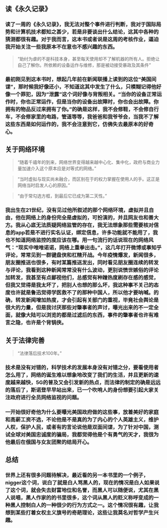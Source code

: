 ## 读《永久记录》
### 读了一周的《永久记录》，我无法对整个事件进行判断，我对于国际局势和计算机技术都知之甚少，若是非要谈出什么结论，这其中各种的猜测都很有趣。对于我而言，这本书或者说是这周的考核作业，逼迫我开始关注一些我原本不在意也不感兴趣的东西。

>  “助纣为虐的不是科技本身，甚至每天使用却不了解机器的所有人。拒绝让自己了解你。所依赖的设备运作与维修，那是被动接受暴政及其条件” 

### 最初刚见到这本书时，想起几年前在新闻联播上读到的这位“美国间谍”，那时候我好像还小，不知道这其中发生了什么，只模糊记得他好像一个罪犯，因为“泄露”这个词好像与背叛相关。“当你的设备正常运作时，你也正常运作，但是当你的设备出故障时，你也会出故障。你拥有的物品反过来拥有了你。”的确是这样，我不会修鞋，不会修自行车，不会修家里的电路，管道等等，我爸爸和我爷爷会，当我不了解这些东西是如何运作的，我不会注意到它，仿佛失去最原本的好奇心。


## 关于网络环境
>  “随着千禧年的到来，网络世界变得越来越中心化、集中化，政府与商业力量加速介入这个原本应是对等式的网络。”

>  “当时虚拟与现实尚未融合，而区别在于的权力掌握在使用人的手。这正是网络当时启发人心的原因。”

>  “由于常勾选方框，到最后它已成为第二天性。”


### 我出生在21世纪，没有见过他所叙述的那个网络环境，虚拟并且自由，他在网络上的身份完全是虚拟的，可扮演的，并且网友也和善大方。我从心底无法质疑网络监管的存在，我无法想象那些需要核对信息的app若是不进行实名认证，绑定信息，许多功能就不能用了，我也不知道网络监控的度应该在哪。用一句流行的话说现在的网络风气：“现实中唯唯诺诺，网络上重拳出击。”，这几年打开微博或事知乎评论，常常见到一群键盘侠和杠精开战。今年疫情爆发，新闻很多，朋友圈推送也很多，有时某篇推送发出，同时看见朋友圈连续的转发与评论，我看到这种新闻常常没有什么波动，更别说愤世嫉俗的评论加转发，我甚至有点鄙视他们，总感觉有种蹭热度刷存在感的感觉，但我又觉得是我太坏了，把别人也想的那么坏，我这种事不关己的态度也许就是鲁迅觉得学医救不了的那种中国人，所以他才要呐喊。的确，转发新闻增加热度，才会引起有关部门的重视，毕竟社会舆论是很大的力量，但是我讨厌那些对肇事者的声讨，曝光出来的不一定全面，就像大陆可以浏览的都是过滤后的东西，事件的肇事者也许有难言之隐，也许是个背锅侠。

## 关于法律完善
> “法律落后技术100年。”

### 技术是没有对错的，科学技术的发展本身没有对错之分，要看使用者怎么用了，网络的诞生难以想象地改变了我们的生活，并且更新的速度越来越快，5G的普及又会引发新的热点，而法律的制定的确是远远的落后了，斯诺登早早站出来，已一个吹哨人的身份想要引起大家关注政府进行全员网络监视的问题。

### 一开始很好奇他为什么要曝光美国政府做的这些事，放着美好的家庭和高薪工资不选，不论他是不是真的为了内心的个人英雄主义，维护人权，保护人民，或者有的言论说他是双面间谍，为了针对中国，测试全球对美国忠诚度的骗局，我都觉得他是个有勇气的天才，我很为他最后在俄国与女友团聚的结局开心。

## 总结
### 世界上还有很多问题待解决，最近看的另一本书里的一个例子，nigger这个词，说白了就是白人骂黑人的，现在的情况是白人如果说了这个词，就会失去财富地位和名誉，而黑人可以随便说，尤其在黑人说唱，黑人作家的的书里很多，这个词从黑人的贬义称呼变成的一种黑人控制白人的一种很少的行为方式之一。这个情况很有趣，让我想到某些打着女权主义旗号的奇葩理论，这些让我莫名对哲学产生兴趣。